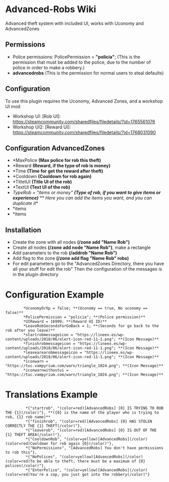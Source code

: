# Advanced-Robs Wiki

Advanced theft system with included UI, works with Uconomy and AdvancedZones

## Permissions
* Police permissions: PolicePermission = **"policia"**; (This is the permission that must be added to the police, due to the number of police in order to make a robbery.)
* **advancedrobs** (This is the permission for normal users to steal defaults)

## Configuration
To use this plugin requires the Uconomy, Advanced Zones, and a workshop UI mod
* Workshop UI: [Rob UI]: https://steamcommunity.com/sharedfiles/filedetails/?id=1765561076
* Workshop UI2: [Reward UI]: https://steamcommunity.com/sharedfiles/filedetails/?id=1768031090

## Configuration AdvancedZones
* *MaxPolice **(Max police for rob this theft)**
* *Reward **(Reward, if the type of rob is money)**
* *Time **(Time for get the reward after theft)**
* *Cooldown **(Cooldown for rob again)**
* *TitletUI **(Title UI of the rob)**
* *TextUI **(Text UI of the rob)**
* *TypeRob = "items or money" **(Type of rob, if you want to give items or experience)**
** Here you can add the items you want, and you can duplicate it**
* *items
* *items

## Installation
* Create the zone with all nodes **(/zone add "Name Rob")**
* Create all nodes **(/zone add node "Name Rob")**, make a rectangle
* Add parameters to the rob **(/addrob "Name Rob")**
* Add flag to the zone **(/zone add flag "Name Rob" robs)**
* For edit parameters go to the "AdvancedZones Directory, there you have all your stuff for edit the rob"
Then the configuration of the messages is in the plugin directory

# Configuration Example
            *UconomyOrXp = false; **(Uconomy == true, No uconomy == false)**
            *PolicePermission = "policia"; **(Police permission)**
            *UIReward = 16999; **(Reward UI ID)**
            *LeaveRobSecondsForGoBack = 1; **(Seconds for go back to the rob after you leave)**
            *startrobmessageicon = "https://lineex.es/wp-content/uploads/2018/06/alert-icon-red-11-1.png"; **(Icon Message)**
            *finishrobmessageicon = "https://lineex.es/wp-content/uploads/2018/06/alert-icon-red-11-1.png"; **(Icon Message)**
            *leavearearobmessageicon = "https://lineex.es/wp-content/uploads/2018/06/alert-icon-red-11-1.png"; **(Icon Message)**
            *iconwarn = "https://tuc.vampyrium.com/warn/triangle_1024.png"; **(Icon Message)**
            *iconwarnwithoutui = "https://tuc.vampyrium.com/warn/triangle_1024.png"; **(Icon Message)**
            
# Translations Example
             *{"startrob", "(color=red)[AdvancedRobs] {0} IS TRYING TO ROB THE {1}(/color)"}, **({0} is the name of the player who is trying to rob, {1} rob name)**
             *{"finishrob", "(color=red)[AdvancedRobs] {0} HAS STOLEN CORRECTLY THE {1} THEFT(/color)"},
             *{"leaverob", "(color=red)[AdvancedRobs] {0} IS OUT OF THE {1} THEFT AREA(/color)"},
             *{"CooldownRob", "(color=yellow)[AdvancedRobs](/color) (color=red)Cooldown for rob again {0}(/color)"},
             *{"NoPermissions", "[AdvancedRobs] You don't have permissions to rob this"},
             *{"NoPolices", "(color=yellow)[AdvancedRobs](/color) (color=red)To be able to theft, there must be a maximum of {0} polices(/color)"},
             *{"EnterPolice", "(color=yellow)[AdvancedRobs](/color) (color=red)You're a cop, you just got into the robbery(/color)"}
